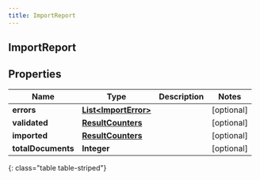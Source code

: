 ```yaml
---
title: ImportReport
---
```


## ImportReport

## Properties

| Name               | Type                                                               | Description | Notes      |
| ------------------ | ------------------------------------------------------------------ | ----------- | ---------- |
| **errors**         | <!----><!---->[**List&lt;ImportError&gt;**](ImportError.md)<!----> |             | [optional] |
| **validated**      | <!----><!---->[**ResultCounters**](ResultCounters.md)<!---->       |             | [optional] |
| **imported**       | <!----><!---->[**ResultCounters**](ResultCounters.md)<!---->       |             | [optional] |
| **totalDocuments** | <!----><!---->**Integer**<!---->                                   |             | [optional] |

{: class="table table-striped"}
